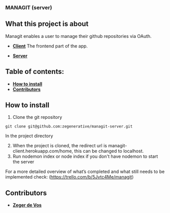 ### MANAGIT (server)

## What this project is about
Managit enables a user to manage their github repositories via OAuth.

- **[Client](https://github.com/zegenerative/managit-client)**
  The frontend part of the app.

- **[Server](https://github.com/zegenerative/managit-server)**

## Table of contents:

- **[How to install](#how-to-install)**
- **[Contributors](#contributors)**

## How to install

1. Clone the git repository

`git clone git@github.com:zegenerative/managit-server.git`

In the project directory

2. When the project is cloned, the redirect url is managit-client.herokuapp.com/home, this can be changed to localhost.
3. Run nodemon index or node index if you don't have nodemon to start the server

For a more detailed overview of what’s completed and what still needs to be implemented check: (https://trello.com/b/5Jvtc4Me/managit)

## Contributors

- **[Zeger de Vos](https://github.com/zegenerative)**
